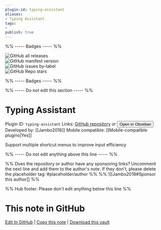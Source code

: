 ```yaml
---
plugin-id: typing-assistant
aliases:
- Typing Assistant
tags: 
- 
publish: true
---
```


%% ----- Badges ----- %%

![GitHub all releases](https://img.shields.io/github/downloads/Jambo2018/notion-assistant-plugin/total?color=573E7A&logo=github&style=for-the-badge)   
![GitHub manifest version](https://img.shields.io/github/manifest-json/v/Jambo2018/notion-assistant-plugin?color=573E7A&logo=github&style=for-the-badge)   
![GitHub issues by-label](https://img.shields.io/github/issues/Jambo2018/notion-assistant-plugin/help%20wanted?color=573E7A&logo=github&style=for-the-badge)   
![GitHub Repo stars](https://img.shields.io/github/stars/Jambo2018/notion-assistant-plugin?color=573E7A&logo=github&style=for-the-badge)

%% ----- Badges ----- %%

%% ----- Do not edit this section ----- %%

# Typing Assistant

Plugin ID: `typing-assistant`
Links: [GitHub repository](https://github.com/Jambo2018/notion-assistant-plugin) or [<button id=HH>Open in Obsidian</button>](obsidian://show-plugin?id=typing-assistant)
Developed by: [[Jambo2018]]
Mobile compatible: [[Mobile-compatible plugins|Yes]]

Support multiple shortcut menus to improve input efficiency

%% ----- Do not edit anything above this line ----- %% 

%% Does the repository or author have any sponsoring links? Uncomment the next line and add them to the author's note. If they don't, please delete the placeholder tag: #placeholder/author %%
%% ![[Jambo2018#Sponsor this author]] %%

%% Hub footer: Please don't edit anything below this line %%

# This note in GitHub

<span class="git-footer">[Edit In GitHub](https://github.dev/obsidian-community/obsidian-hub/blob/main/02%20-%20Community%20Expansions/02.05%20All%20Community%20Expansions/Plugins/typing-assistant.md "git-hub-edit-note") | [Copy this note](https://raw.githubusercontent.com/obsidian-community/obsidian-hub/main/02%20-%20Community%20Expansions/02.05%20All%20Community%20Expansions/Plugins/typing-assistant.md "git-hub-copy-note") | [Download this vault](https://github.com/obsidian-community/obsidian-hub/archive/refs/heads/main.zip "git-hub-download-vault") </span>
